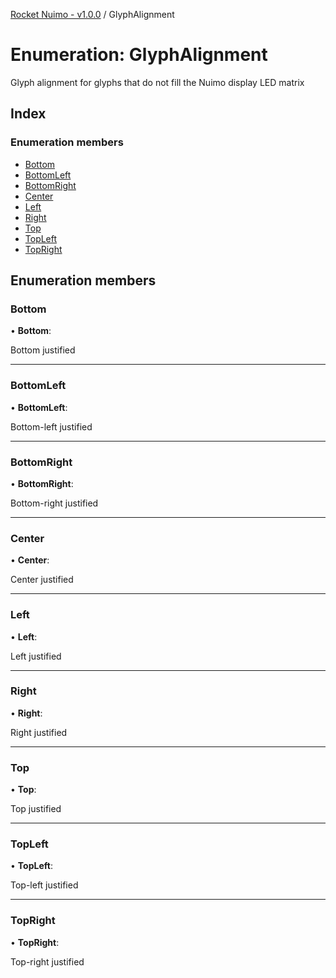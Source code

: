 [Rocket Nuimo - v1.0.0](../README.md) / GlyphAlignment

# Enumeration: GlyphAlignment

Glyph alignment for glyphs that do not fill the Nuimo display LED matrix

## Index

### Enumeration members

* [Bottom](glyphalignment.md#bottom)
* [BottomLeft](glyphalignment.md#bottomleft)
* [BottomRight](glyphalignment.md#bottomright)
* [Center](glyphalignment.md#center)
* [Left](glyphalignment.md#left)
* [Right](glyphalignment.md#right)
* [Top](glyphalignment.md#top)
* [TopLeft](glyphalignment.md#topleft)
* [TopRight](glyphalignment.md#topright)

## Enumeration members

### Bottom

• **Bottom**: 

Bottom justified

___

### BottomLeft

• **BottomLeft**: 

Bottom-left justified

___

### BottomRight

• **BottomRight**: 

Bottom-right justified

___

### Center

• **Center**: 

Center justified

___

### Left

• **Left**: 

Left justified

___

### Right

• **Right**: 

Right justified

___

### Top

• **Top**: 

Top justified

___

### TopLeft

• **TopLeft**: 

Top-left justified

___

### TopRight

• **TopRight**: 

Top-right justified
